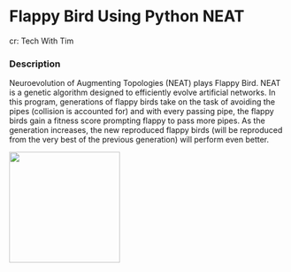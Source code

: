 # Flappy Bird Using Python NEAT  
cr: Tech With Tim 

### Description
Neuroevolution of Augmenting Topologies (NEAT) plays Flappy Bird. NEAT is a genetic algorithm designed to
efficiently evolve artificial networks. In this program, generations of flappy birds take on the task of 
avoiding the pipes (collision is accounted for) and with every passing pipe, the flappy birds gain a fitness score
prompting flappy to pass more pipes. As the generation increases, the new reproduced flappy birds (will be reproduced from
the very best of the previous generation) will perform even better. 

<img src="https://i.gyazo.com/de4a3b3cf21f383d376e7ad459e00922.gif" width=200><br>
